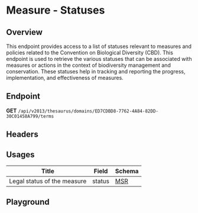 <script setup>
import "@/style.css"
import SwaggerUI from "@/swagger/view/SwaggerUI.vue"
import swaggerJson from "@/swagger/json/thesaurus/measure/statuses.json";

const swaggerSpecs = [
  { json:swaggerJson, protected: false },
]
</script>

# Measure - Statuses

## Overview

This endpoint provides access to a list of statuses relevant to measures and policies related to the Convention on Biological Diversity (CBD). This endpoint is used to retrieve the various statuses that can be associated with measures or actions in the context of biodiversity management and conservation. These statuses help in tracking and reporting the progress, implementation, and effectiveness of measures.


## Endpoint

**GET** `/api/v2013/thesaurus/domains/ED7CDBD8-7762-4A84-82DD-30C01458A799/terms`

## Headers
<!--@include: @/../components/common/header/accept.md-->

## Usages

| Title            | Field   | Schema                    |
| ---------------- | ------ | ------------------------------ |
| Legal status of the measure   | status | <a href="/msr/schema">MSR</a>  |


## Playground

<SwaggerUI :swaggerSpecs="swaggerSpecs" />